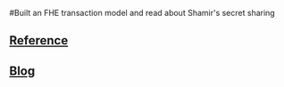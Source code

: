 #Built an FHE transaction model and read about Shamir's secret sharing
## [Reference](https://sefiks.com/2023/04/10/a-step-by-step-fully-homomorphic-encryption-example-with-tenseal-in-python/#google_vignette)
## [Blog](https://medium.com/@keylesstech/a-beginners-guide-to-shamir-s-secret-sharing-e864efbf3648)
